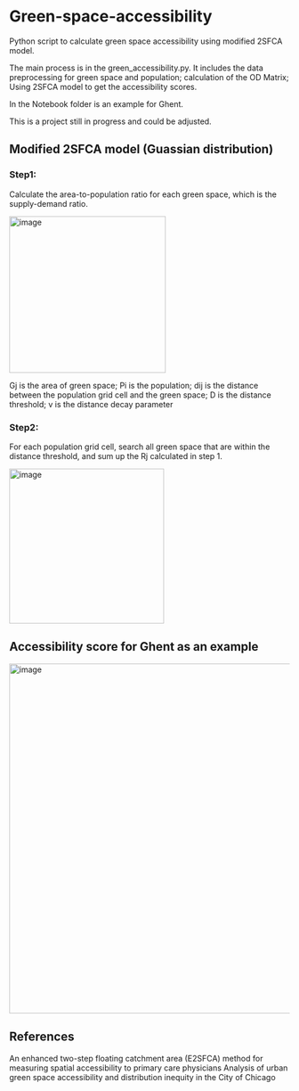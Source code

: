 # Green-space-accessibility 

Python script to calculate green space accessibility using modified 2SFCA model.

The main process is in the green_accessibility.py. It includes the data preprocessing for green space and population; calculation of the OD Matrix; Using  2SFCA model to get the accessibility scores. 

In the Notebook folder is an example for Ghent. 

This is a project still in progress and could be adjusted. 

## Modified 2SFCA model (Guassian distribution)
### Step1: 
Calculate the area-to-population ratio for each green space, which is the supply-demand ratio. 

<img width="281" alt="image" src="https://user-images.githubusercontent.com/105099474/170116786-df8d98b2-0e0e-4eee-9a01-32ba41942f47.png">

Gj is the area of green space; Pi is the population; dij is the distance between the population grid cell and the green space; D is the distance threshold; v is the distance decay parameter

### Step2:
For each population grid cell, search all green space that are within the distance threshold, and sum up the Rj calculated in step 1. 

<img width="278" alt="image" src="https://user-images.githubusercontent.com/105099474/170117543-1f81ab40-92dc-4a8c-87ab-ac3823473bb0.png">


## Accessibility score for Ghent as an example

<img width="628" alt="image" src="https://user-images.githubusercontent.com/105099474/170119900-7359f88a-ccbb-40e6-8601-2baef243f3b6.png">

## References
An enhanced two-step floating catchment area (E2SFCA) method for measuring spatial accessibility to primary care physicians 
Analysis of urban green space accessibility and distribution inequity in the City of Chicago 
